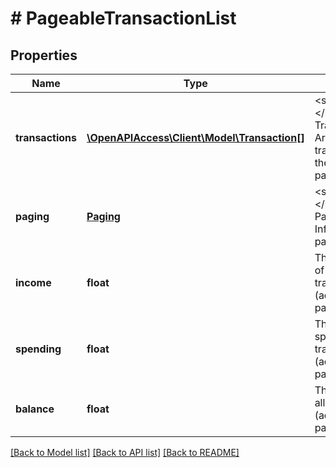 # # PageableTransactionList

## Properties

Name | Type | Description | Notes
------------ | ------------- | ------------- | -------------
**transactions** | [**\OpenAPIAccess\Client\Model\Transaction[]**](Transaction.md) | &lt;strong&gt;Type:&lt;/strong&gt; Transaction&lt;br/&gt; Array of transactions (for the requested page) |
**paging** | [**Paging**](Paging.md) | &lt;strong&gt;Type:&lt;/strong&gt; Paging&lt;br/&gt; Information for pagination |
**income** | **float** | The total income of all transactions (across all pages) |
**spending** | **float** | The total spending of all transactions (across all pages) |
**balance** | **float** | The total sum of all transactions (across all pages) |

[[Back to Model list]](../../README.md#models) [[Back to API list]](../../README.md#endpoints) [[Back to README]](../../README.md)
